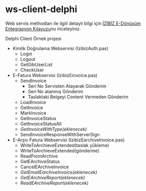 # ws-client-delphi
Web servis methodları ile ilgili detaylı bilgi için [İZİBİZ E-Dönüşüm Entegrasyon Kılavuzu](https://dev.izibiz.com.tr/)nu inceleyiniz.

Delphi Client Örnek projesi
- Kimlik Doğrulama Webservisi (IzibizAuth.pas)
  - Login
  - Logout
  - GetGibUserList
  - CheckUser
- E-Fatura Webservisi (IzibizEinvoice.pas)
  - SendInvoice
    - Seri No Servisten Atayarak Gönderim
    - Seri No atanmış Gönderim
    - Taslaktaki Belgeyi Content Vermeden Gönderim
  - LoadInvoice
  - GetInvoice
  - MarkInvoice
  - GetInvoiceStatus
  - GetInvoiceStatusAll
  - _GetInvoiceWithType(eklenecek)_
  - SendInvoiceResponseWithServerSign
- E-Arşiv Fatura Webservisi (IzibizEarchiveInvoice.pas)
  - WriteToArchieveExtended(taslak yükleme)
  - WriteToArchieveExtended(gönderme)
  - ReadFromArchive
  - GetEArchiveStatus
  - CancelEArchiveInvoice
  - _GetEmailEarchiveInvoice(eklenecek)_
  - _GetEArchiveReport(eklenecek)_
  - _ReadEArchiveReport(eklenecek)_
